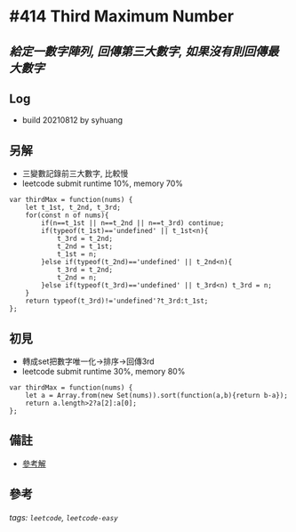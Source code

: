 # \#414 Third Maximum Number
## *給定一數字陣列, 回傳第三大數字, 如果沒有則回傳最大數字*
## Log
 - build 20210812 by syhuang

## 另解
 - 三變數記錄前三大數字, 比較慢
 - leetcode submit runtime 10%, memory 70%
```javascript=
var thirdMax = function(nums) {
    let t_1st, t_2nd, t_3rd;
    for(const n of nums){
        if(n==t_1st || n==t_2nd || n==t_3rd) continue;
        if(typeof(t_1st)=='undefined' || t_1st<n){
            t_3rd = t_2nd;
            t_2nd = t_1st;
            t_1st = n;
        }else if(typeof(t_2nd)=='undefined' || t_2nd<n){
            t_3rd = t_2nd;
            t_2nd = n;
        }else if(typeof(t_3rd)=='undefined' || t_3rd<n) t_3rd = n;
    }
    return typeof(t_3rd)!='undefined'?t_3rd:t_1st;
};
```
## 初見
 - 轉成set把數字唯一化->排序->回傳3rd
 - leetcode submit runtime 30%, memory 80%
```javascript=
var thirdMax = function(nums) {
    let a = Array.from(new Set(nums)).sort(function(a,b){return b-a});
    return a.length>2?a[2]:a[0];
};
```
## 備註
- [參考解](https://leetcode.com/problems/third-maximum-number/discuss/90202/Java-neat-and-easy-understand-solution-O(n)-time-O(1)-space)
## 參考
###### tags: `leetcode`, `leetcode-easy`